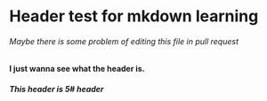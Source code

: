 # Header test for mkdown learning

###### Maybe there is some problem of editing this file in pull request

#### I just wanna see what the header is.

##### This header is 5# header

